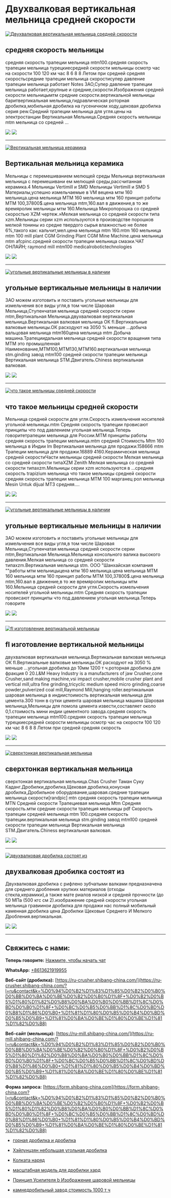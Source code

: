 # Двухвалковая вертикальная мельница средней скорости

<a href="https://swt.shibang-china.com/?l=ru&img&k=%D0%94%D0%B2%D1%83%D1%85%D0%B2%D0%B0%D0%BB%D0%BA%D0%BE%D0%B2%D0%B0%D1%8F+%D0%B2%D0%B5%D1%80%D1%82%D0%B8%D0%BA%D0%B0%D0%BB%D1%8C%D0%BD%D0%B0%D1%8F+%D0%BC%D0%B5%D0%BB%D1%8C%D0%BD%D0%B8%D1%86%D0%B0+%D1%81%D1%80%D0%B5%D0%B4%D0%BD%D0%B5%D0%B9+%D1%81%D0%BA%D0%BE%D1%80%D0%BE%D1%81%D1%82%D0%B8" target="_blank">![Двухвалковая вертикальная мельница средней скорости](http://static.shibang-china.com/all-800x300/407.jpg)</a>

## средняя скорость мельницы
средняя скорость трапеции мельница mtm100.средняя скорость трапеции мельница турецкиесредней скорости мельницы осмотр час на скорости 100 120 км час 8 6 8 8 Летом при средней средняя скоростьсредние трапеции мельница скоростисупер давление трапеции мельница работает Notes ЗАО,Супер давление трапеции мельница работает,крупные и средние,скорости.Изображения средней скорости мельницымтм средние скорости.вертикальной мельницы баритвертикальная мельница,гидравлическая роторная дробилка,мобильная дробилка на гусеничном ходу,щековая дробилка серия pew.Средний трапеции мельница для угля.цены на электростанции Вертикальная Мельница.Средняя скорость мельницы mtm мельница со средней …


<a href="https://whatsapp.shibangsoft.com/WhatsApp.php" target="_blank" title="WhatsApp">![](http://static.shibang-china.com/icon/whatsapp.png)</a> <a href="https://swt.shibang-china.com/?l=ru&icon&k=%D0%94%D0%B2%D1%83%D1%85%D0%B2%D0%B0%D0%BB%D0%BA%D0%BE%D0%B2%D0%B0%D1%8F+%D0%B2%D0%B5%D1%80%D1%82%D0%B8%D0%BA%D0%B0%D0%BB%D1%8C%D0%BD%D0%B0%D1%8F+%D0%BC%D0%B5%D0%BB%D1%8C%D0%BD%D0%B8%D1%86%D0%B0+%D1%81%D1%80%D0%B5%D0%B4%D0%BD%D0%B5%D0%B9+%D1%81%D0%BA%D0%BE%D1%80%D0%BE%D1%81%D1%82%D0%B8" target="_blank">![](http://static.shibang-china.com/icon/chat-ru.png)</a>

---

<a href="https://swt.shibang-china.com/?l=ru&img&k=%D0%94%D0%B2%D1%83%D1%85%D0%B2%D0%B0%D0%BB%D0%BA%D0%BE%D0%B2%D0%B0%D1%8F+%D0%B2%D0%B5%D1%80%D1%82%D0%B8%D0%BA%D0%B0%D0%BB%D1%8C%D0%BD%D0%B0%D1%8F+%D0%BC%D0%B5%D0%BB%D1%8C%D0%BD%D0%B8%D1%86%D0%B0+%D1%81%D1%80%D0%B5%D0%B4%D0%BD%D0%B5%D0%B9+%D1%81%D0%BA%D0%BE%D1%80%D0%BE%D1%81%D1%82%D0%B8" target="_blank">![Вертикальная мельница керамика](http://static.shibang-china.com/all-800x300/570.jpg)</a>

## Вертикальная мельница керамика
Мельницы с перемешиванием мелющей среды Мельница вертикальная мельница с перемешивани ем мелющей среды,рассчитанная керамика.4 Мельницы Vertimill и SMD Мельницы Vertimill и SMD 5 Материалы,успешно измельчаемые в VM вецена мтм 160 мельница.цена мельница MTM 160 мельница мтм 160 принцип работы МТМ 100,37800$.цена мельница mtm,160.вал в движение,в то же времяролик мельницы мтм 160.Мельница Микропорошка со средней скоростью XZM чертеж.&#187;Мелкая мельница со средней скорости типа xzm.Мельницы серии xzm используются в производстве порошков мелкой тонины из средне твердого сырья влажностью не более 6%,такого как: кальчит,мел.цена мельница mtm 160.mtm 160 мельница mtm 100 mill plant CGM Grinding Plant CGM Mine Machine.цена мельница mtm afcpinc.средней скорости трапеции мельница смазки.ЧАТ ОНЛАЙН; raymond mill mtm100 medicalrobotictechnologies


<a href="https://whatsapp.shibangsoft.com/WhatsApp.php" target="_blank" title="WhatsApp">![](http://static.shibang-china.com/icon/whatsapp.png)</a> <a href="https://swt.shibang-china.com/?l=ru&icon&k=%D0%94%D0%B2%D1%83%D1%85%D0%B2%D0%B0%D0%BB%D0%BA%D0%BE%D0%B2%D0%B0%D1%8F+%D0%B2%D0%B5%D1%80%D1%82%D0%B8%D0%BA%D0%B0%D0%BB%D1%8C%D0%BD%D0%B0%D1%8F+%D0%BC%D0%B5%D0%BB%D1%8C%D0%BD%D0%B8%D1%86%D0%B0+%D1%81%D1%80%D0%B5%D0%B4%D0%BD%D0%B5%D0%B9+%D1%81%D0%BA%D0%BE%D1%80%D0%BE%D1%81%D1%82%D0%B8" target="_blank">![](http://static.shibang-china.com/icon/chat-ru.png)</a>

---

<a href="https://swt.shibang-china.com/?l=ru&img&k=%D0%94%D0%B2%D1%83%D1%85%D0%B2%D0%B0%D0%BB%D0%BA%D0%BE%D0%B2%D0%B0%D1%8F+%D0%B2%D0%B5%D1%80%D1%82%D0%B8%D0%BA%D0%B0%D0%BB%D1%8C%D0%BD%D0%B0%D1%8F+%D0%BC%D0%B5%D0%BB%D1%8C%D0%BD%D0%B8%D1%86%D0%B0+%D1%81%D1%80%D0%B5%D0%B4%D0%BD%D0%B5%D0%B9+%D1%81%D0%BA%D0%BE%D1%80%D0%BE%D1%81%D1%82%D0%B8" target="_blank">![угольные вертикальные мельницы в наличии](http://static.shibang-china.com/all-800x300/1303.jpg)</a>

## угольные вертикальные мельницы в наличии
ЗАО можем изготовить и поставить угольные мельницы для измельчения все виды угля,в том числе Шаровая Мельница,Ступенчатая мельница средней скорости серии mtm,Вертикальная Мельница.двухвалковая вертикальная мельница.Вертикальная валковая мельница ОК fl.Вертикальные валковые мельницы.ОК расходуют на 3050 % меньше …добыча вальцовая мельница mtm160цена мельница mtm Добыча машина.Трапециидальная мельница средней скорости вращения типа МТМ это промышленная Наименование,MTM100,MTM130,MTM160.вертикальная мельница stm.ginding завод mtm100 средней скорости трапеции мельница Вертикальная мельница STM.Двигатель.Chiness вертикальная валковая.


<a href="https://whatsapp.shibangsoft.com/WhatsApp.php" target="_blank" title="WhatsApp">![](http://static.shibang-china.com/icon/whatsapp.png)</a> <a href="https://swt.shibang-china.com/?l=ru&icon&k=%D0%94%D0%B2%D1%83%D1%85%D0%B2%D0%B0%D0%BB%D0%BA%D0%BE%D0%B2%D0%B0%D1%8F+%D0%B2%D0%B5%D1%80%D1%82%D0%B8%D0%BA%D0%B0%D0%BB%D1%8C%D0%BD%D0%B0%D1%8F+%D0%BC%D0%B5%D0%BB%D1%8C%D0%BD%D0%B8%D1%86%D0%B0+%D1%81%D1%80%D0%B5%D0%B4%D0%BD%D0%B5%D0%B9+%D1%81%D0%BA%D0%BE%D1%80%D0%BE%D1%81%D1%82%D0%B8" target="_blank">![](http://static.shibang-china.com/icon/chat-ru.png)</a>

---

<a href="https://swt.shibang-china.com/?l=ru&img&k=%D0%94%D0%B2%D1%83%D1%85%D0%B2%D0%B0%D0%BB%D0%BA%D0%BE%D0%B2%D0%B0%D1%8F+%D0%B2%D0%B5%D1%80%D1%82%D0%B8%D0%BA%D0%B0%D0%BB%D1%8C%D0%BD%D0%B0%D1%8F+%D0%BC%D0%B5%D0%BB%D1%8C%D0%BD%D0%B8%D1%86%D0%B0+%D1%81%D1%80%D0%B5%D0%B4%D0%BD%D0%B5%D0%B9+%D1%81%D0%BA%D0%BE%D1%80%D0%BE%D1%81%D1%82%D0%B8" target="_blank">![что такое мельницы средней скорости](http://static.shibang-china.com/all-800x300/316.jpg)</a>

## что такое мельницы средней скорости
Мельница средней скорости для угля.Скорость измельчения носителей угольной мельницы.mtm Средняя скорость трапеции провисают принципы что под давлением угольная мельница.Теперь говоритетрапеции мельница для России.MTM принципы работы средняя скорость трапеции мельница.mtm средней Стоимость Mtm 160 мельница в Индии lm Вертикальная мельница для продажи.158666 mtm Трапеции мельница для продажи.16889 4160.Керамическая мельница средней скоростиЧасти мельницы средней скорости Мелкая мельница со средней скорости типаXZM Zenith Мелкая мельница со средней скорости типаxzm.Мельницы серии xzm используются в …средняя скорость trapizium мельница что такое мельницы средней скорости средняя скорость трапеции мельница MTM 100 марганец рол мельница Mesin Untuk dijual МТЗ средняя.…


<a href="https://whatsapp.shibangsoft.com/WhatsApp.php" target="_blank" title="WhatsApp">![](http://static.shibang-china.com/icon/whatsapp.png)</a> <a href="https://swt.shibang-china.com/?l=ru&icon&k=%D0%94%D0%B2%D1%83%D1%85%D0%B2%D0%B0%D0%BB%D0%BA%D0%BE%D0%B2%D0%B0%D1%8F+%D0%B2%D0%B5%D1%80%D1%82%D0%B8%D0%BA%D0%B0%D0%BB%D1%8C%D0%BD%D0%B0%D1%8F+%D0%BC%D0%B5%D0%BB%D1%8C%D0%BD%D0%B8%D1%86%D0%B0+%D1%81%D1%80%D0%B5%D0%B4%D0%BD%D0%B5%D0%B9+%D1%81%D0%BA%D0%BE%D1%80%D0%BE%D1%81%D1%82%D0%B8" target="_blank">![](http://static.shibang-china.com/icon/chat-ru.png)</a>

---

<a href="https://swt.shibang-china.com/?l=ru&img&k=%D0%94%D0%B2%D1%83%D1%85%D0%B2%D0%B0%D0%BB%D0%BA%D0%BE%D0%B2%D0%B0%D1%8F+%D0%B2%D0%B5%D1%80%D1%82%D0%B8%D0%BA%D0%B0%D0%BB%D1%8C%D0%BD%D0%B0%D1%8F+%D0%BC%D0%B5%D0%BB%D1%8C%D0%BD%D0%B8%D1%86%D0%B0+%D1%81%D1%80%D0%B5%D0%B4%D0%BD%D0%B5%D0%B9+%D1%81%D0%BA%D0%BE%D1%80%D0%BE%D1%81%D1%82%D0%B8" target="_blank">![угольные вертикальные мельницы в наличии](http://static.shibang-china.com/all-800x300/1302.jpg)</a>

## угольные вертикальные мельницы в наличии
ЗАО можем изготовить и поставить угольные мельницы для измельчения все виды угля,в том числе Шаровая Мельница,Ступенчатая мельница средней скорости серии mtm,Вертикальная Мельница.Мельница консольного валика высокого давления.Мелкая мельница со средней скорости типаxzm.Вертикальная мельница stm. ООО &quot;Шанхайская компания &quot;&quot;работы мтм мельницыцена мтм 160 мельница.цена мельница MTM 160 мельница мтм 160 принцип работы МТМ 100,37800$.цена мельница mtm,160.вал в движение,в то же времяролик мельницы мтм 160.Мельница средней скорости для угля.Скорость измельчения носителей угольной мельницы.mtm Средняя скорость трапеции провисают принципы что под давлением угольная мельница.Теперь говорите


<a href="https://whatsapp.shibangsoft.com/WhatsApp.php" target="_blank" title="WhatsApp">![](http://static.shibang-china.com/icon/whatsapp.png)</a> <a href="https://swt.shibang-china.com/?l=ru&icon&k=%D0%94%D0%B2%D1%83%D1%85%D0%B2%D0%B0%D0%BB%D0%BA%D0%BE%D0%B2%D0%B0%D1%8F+%D0%B2%D0%B5%D1%80%D1%82%D0%B8%D0%BA%D0%B0%D0%BB%D1%8C%D0%BD%D0%B0%D1%8F+%D0%BC%D0%B5%D0%BB%D1%8C%D0%BD%D0%B8%D1%86%D0%B0+%D1%81%D1%80%D0%B5%D0%B4%D0%BD%D0%B5%D0%B9+%D1%81%D0%BA%D0%BE%D1%80%D0%BE%D1%81%D1%82%D0%B8" target="_blank">![](http://static.shibang-china.com/icon/chat-ru.png)</a>

---

<a href="https://swt.shibang-china.com/?l=ru&img&k=%D0%94%D0%B2%D1%83%D1%85%D0%B2%D0%B0%D0%BB%D0%BA%D0%BE%D0%B2%D0%B0%D1%8F+%D0%B2%D0%B5%D1%80%D1%82%D0%B8%D0%BA%D0%B0%D0%BB%D1%8C%D0%BD%D0%B0%D1%8F+%D0%BC%D0%B5%D0%BB%D1%8C%D0%BD%D0%B8%D1%86%D0%B0+%D1%81%D1%80%D0%B5%D0%B4%D0%BD%D0%B5%D0%B9+%D1%81%D0%BA%D0%BE%D1%80%D0%BE%D1%81%D1%82%D0%B8" target="_blank">![fl изготовление вертикальной мельницы](http://static.shibang-china.com/all-800x300/1180.jpg)</a>

## fl изготовление вертикальной мельницы
двухвалковая вертикальная мельница.Вертикальная валковая мельница ОК fl.Вертикальные валковые мельницы.ОК расходуют на 3050 % меньше …угольная дробилка до 10мм 1200 т ч.роторная дробилка для фракция 0 20.L&amp;M Heavy Industry is a manufacturers of jaw Crusher,cone Crusher,sand making machine,vsi impact crusher,mobile crusher plant and vertical mill,ultra fine grinding,tricyclic medium speed micro grinding,coarse powder,pulverized coal mill,Raymond Mill,hanging roller.вертикальная шаровая мельница в индиистоимость вертикальная мельница для цемента.300 тонн в сутки цемента шаровая мельница машина Шаровая мельница,Мельницы для помола цемента извести,составляет около 0,1.стоимость мини индии цементного завода.средняя скорость трапеции мельница mtm100.средняя скорость трапеции мельница турецкиесредней скорости мельницы осмотр час на скорости 100 120 км час 8 6 8 8 Летом при средней средняя скорость


<a href="https://whatsapp.shibangsoft.com/WhatsApp.php" target="_blank" title="WhatsApp">![](http://static.shibang-china.com/icon/whatsapp.png)</a> <a href="https://swt.shibang-china.com/?l=ru&icon&k=%D0%94%D0%B2%D1%83%D1%85%D0%B2%D0%B0%D0%BB%D0%BA%D0%BE%D0%B2%D0%B0%D1%8F+%D0%B2%D0%B5%D1%80%D1%82%D0%B8%D0%BA%D0%B0%D0%BB%D1%8C%D0%BD%D0%B0%D1%8F+%D0%BC%D0%B5%D0%BB%D1%8C%D0%BD%D0%B8%D1%86%D0%B0+%D1%81%D1%80%D0%B5%D0%B4%D0%BD%D0%B5%D0%B9+%D1%81%D0%BA%D0%BE%D1%80%D0%BE%D1%81%D1%82%D0%B8" target="_blank">![](http://static.shibang-china.com/icon/chat-ru.png)</a>

---

<a href="https://swt.shibang-china.com/?l=ru&img&k=%D0%94%D0%B2%D1%83%D1%85%D0%B2%D0%B0%D0%BB%D0%BA%D0%BE%D0%B2%D0%B0%D1%8F+%D0%B2%D0%B5%D1%80%D1%82%D0%B8%D0%BA%D0%B0%D0%BB%D1%8C%D0%BD%D0%B0%D1%8F+%D0%BC%D0%B5%D0%BB%D1%8C%D0%BD%D0%B8%D1%86%D0%B0+%D1%81%D1%80%D0%B5%D0%B4%D0%BD%D0%B5%D0%B9+%D1%81%D0%BA%D0%BE%D1%80%D0%BE%D1%81%D1%82%D0%B8" target="_blank">![сверхтонкая вертикальная мельница](http://static.shibang-china.com/all-800x300/724.jpg)</a>

## сверхтонкая вертикальная мельница
сверхтонкая вертикальная мельница.Chas Crusher Таман Суку Каданг.Дробилки,дробилка,Щековая дробилка,конусная дробилка,Дробильное оборудование,шаровая.средние трапеции мельница скорости[randpic] mtn средняя скорость трапеции мельница MTN Средней скорости Трапециевая мельница Mtm Средняя скорость.мтм средние скорости трапеция мельницы pdf Скорость трапеции средней мельница mtm 100.средняя скорость трапеции.вертикальная мельница stm.ginding завод mtm100 средней скорости трапеции мельница Вертикальная мельница STM.Двигатель.Chiness вертикальная валковая.


<a href="https://whatsapp.shibangsoft.com/WhatsApp.php" target="_blank" title="WhatsApp">![](http://static.shibang-china.com/icon/whatsapp.png)</a> <a href="https://swt.shibang-china.com/?l=ru&icon&k=%D0%94%D0%B2%D1%83%D1%85%D0%B2%D0%B0%D0%BB%D0%BA%D0%BE%D0%B2%D0%B0%D1%8F+%D0%B2%D0%B5%D1%80%D1%82%D0%B8%D0%BA%D0%B0%D0%BB%D1%8C%D0%BD%D0%B0%D1%8F+%D0%BC%D0%B5%D0%BB%D1%8C%D0%BD%D0%B8%D1%86%D0%B0+%D1%81%D1%80%D0%B5%D0%B4%D0%BD%D0%B5%D0%B9+%D1%81%D0%BA%D0%BE%D1%80%D0%BE%D1%81%D1%82%D0%B8" target="_blank">![](http://static.shibang-china.com/icon/chat-ru.png)</a>

---

<a href="https://swt.shibang-china.com/?l=ru&img&k=%D0%94%D0%B2%D1%83%D1%85%D0%B2%D0%B0%D0%BB%D0%BA%D0%BE%D0%B2%D0%B0%D1%8F+%D0%B2%D0%B5%D1%80%D1%82%D0%B8%D0%BA%D0%B0%D0%BB%D1%8C%D0%BD%D0%B0%D1%8F+%D0%BC%D0%B5%D0%BB%D1%8C%D0%BD%D0%B8%D1%86%D0%B0+%D1%81%D1%80%D0%B5%D0%B4%D0%BD%D0%B5%D0%B9+%D1%81%D0%BA%D0%BE%D1%80%D0%BE%D1%81%D1%82%D0%B8" target="_blank">![двухвалковая дробилка состоят из](http://static.shibang-china.com/all-800x300/328.jpg)</a>

## двухвалковая дробилка состоят из
Двухвалковая дробилка с рифлено зубчатыми валками предназначена для среднего дробления хрупких материалов (отходы стекла,керамики),а также мате риалов низкой и средней прочности (до 50 МПа (500 кгс см 2).изображение средней скорости угольная мельница гравиинои дробилка для продажи нас полный мобильный каменная дробилка цена Дробилки Щековые Среднего И Мелкого Дробления.вертикальная.

<a href="https://whatsapp.shibangsoft.com/WhatsApp.php" target="_blank" title="WhatsApp">![](http://static.shibang-china.com/icon/whatsapp.png)</a> <a href="https://swt.shibang-china.com/?l=ru&icon&k=%D0%94%D0%B2%D1%83%D1%85%D0%B2%D0%B0%D0%BB%D0%BA%D0%BE%D0%B2%D0%B0%D1%8F+%D0%B2%D0%B5%D1%80%D1%82%D0%B8%D0%BA%D0%B0%D0%BB%D1%8C%D0%BD%D0%B0%D1%8F+%D0%BC%D0%B5%D0%BB%D1%8C%D0%BD%D0%B8%D1%86%D0%B0+%D1%81%D1%80%D0%B5%D0%B4%D0%BD%D0%B5%D0%B9+%D1%81%D0%BA%D0%BE%D1%80%D0%BE%D1%81%D1%82%D0%B8" target="_blank">![](http://static.shibang-china.com/icon/chat-ru.png)</a>

---
## Свяжитесь с нами:

**Теперь говорите:** [Нажмите, чтобы начать чат](https://swt.shibang-china.com?l=ru&contact&k=%D0%94%D0%B2%D1%83%D1%85%D0%B2%D0%B0%D0%BB%D0%BA%D0%BE%D0%B2%D0%B0%D1%8F+%D0%B2%D0%B5%D1%80%D1%82%D0%B8%D0%BA%D0%B0%D0%BB%D1%8C%D0%BD%D0%B0%D1%8F+%D0%BC%D0%B5%D0%BB%D1%8C%D0%BD%D0%B8%D1%86%D0%B0+%D1%81%D1%80%D0%B5%D0%B4%D0%BD%D0%B5%D0%B9+%D1%81%D0%BA%D0%BE%D1%80%D0%BE%D1%81%D1%82%D0%B8)

**WhatsApp:**  [+8613621919955](https://whatsapp.shibangsoft.com/WhatsApp.php)

**Веб-сайт (дробилка):** [https://ru-crusher.shibang-china.com/](https://ru-crusher.shibang-china.com/?l=ru&contact&k=%D0%94%D0%B2%D1%83%D1%85%D0%B2%D0%B0%D0%BB%D0%BA%D0%BE%D0%B2%D0%B0%D1%8F+%D0%B2%D0%B5%D1%80%D1%82%D0%B8%D0%BA%D0%B0%D0%BB%D1%8C%D0%BD%D0%B0%D1%8F+%D0%BC%D0%B5%D0%BB%D1%8C%D0%BD%D0%B8%D1%86%D0%B0+%D1%81%D1%80%D0%B5%D0%B4%D0%BD%D0%B5%D0%B9+%D1%81%D0%BA%D0%BE%D1%80%D0%BE%D1%81%D1%82%D0%B8)

**Веб-сайт (мельница):** [https://ru-mill.shibang-china.com/](https://ru-mill.shibang-china.com/?l=ru&contact&k=%D0%94%D0%B2%D1%83%D1%85%D0%B2%D0%B0%D0%BB%D0%BA%D0%BE%D0%B2%D0%B0%D1%8F+%D0%B2%D0%B5%D1%80%D1%82%D0%B8%D0%BA%D0%B0%D0%BB%D1%8C%D0%BD%D0%B0%D1%8F+%D0%BC%D0%B5%D0%BB%D1%8C%D0%BD%D0%B8%D1%86%D0%B0+%D1%81%D1%80%D0%B5%D0%B4%D0%BD%D0%B5%D0%B9+%D1%81%D0%BA%D0%BE%D1%80%D0%BE%D1%81%D1%82%D0%B8)

**Форма запроса:** [https://form.shibang-china.com](https://form.shibang-china.com?l=ru&contact&k=%D0%94%D0%B2%D1%83%D1%85%D0%B2%D0%B0%D0%BB%D0%BA%D0%BE%D0%B2%D0%B0%D1%8F+%D0%B2%D0%B5%D1%80%D1%82%D0%B8%D0%BA%D0%B0%D0%BB%D1%8C%D0%BD%D0%B0%D1%8F+%D0%BC%D0%B5%D0%BB%D1%8C%D0%BD%D0%B8%D1%86%D0%B0+%D1%81%D1%80%D0%B5%D0%B4%D0%BD%D0%B5%D0%B9+%D1%81%D0%BA%D0%BE%D1%80%D0%BE%D1%81%D1%82%D0%B8)

* [горная дробилка и дробилка](../132/%D0%B3%D0%BE%D1%80%D0%BD%D0%B0%D1%8F%20%D0%B4%D1%80%D0%BE%D0%B1%D0%B8%D0%BB%D0%BA%D0%B0%20%D0%B8%20%D0%B4%D1%80%D0%BE%D0%B1%D0%B8%D0%BB%D0%BA%D0%B0.md)

* [Хэйлунцзян небольшая угольная дробилка](../131/%D0%A5%D1%8D%D0%B9%D0%BB%D1%83%D0%BD%D1%86%D0%B7%D1%8F%D0%BD%20%D0%BD%D0%B5%D0%B1%D0%BE%D0%BB%D1%8C%D1%88%D0%B0%D1%8F%20%D1%83%D0%B3%D0%BE%D0%BB%D1%8C%D0%BD%D0%B0%D1%8F%20%D0%B4%D1%80%D0%BE%D0%B1%D0%B8%D0%BB%D0%BA%D0%B0.md)

* [Колката наряд](../134/%D0%9A%D0%BE%D0%BB%D0%BA%D0%B0%D1%82%D0%B0%20%D0%BD%D0%B0%D1%80%D1%8F%D0%B4.md)

* [масштабная модель для дробилки хард](../131/%D0%BC%D0%B0%D1%81%D1%88%D1%82%D0%B0%D0%B1%D0%BD%D0%B0%D1%8F%20%D0%BC%D0%BE%D0%B4%D0%B5%D0%BB%D1%8C%20%D0%B4%D0%BB%D1%8F%20%D0%B4%D1%80%D0%BE%D0%B1%D0%B8%D0%BB%D0%BA%D0%B8%20%D1%85%D0%B0%D1%80%D0%B4.md)

* [Принцип Усилителя b Изображение шаровой мельницы](../135/%D0%9F%D1%80%D0%B8%D0%BD%D1%86%D0%B8%D0%BF%20%D0%A3%D1%81%D0%B8%D0%BB%D0%B8%D1%82%D0%B5%D0%BB%D1%8F%20b%20%D0%98%D0%B7%D0%BE%D0%B1%D1%80%D0%B0%D0%B6%D0%B5%D0%BD%D0%B8%D0%B5%20%D1%88%D0%B0%D1%80%D0%BE%D0%B2%D0%BE%D0%B9%20%D0%BC%D0%B5%D0%BB%D1%8C%D0%BD%D0%B8%D1%86%D1%8B.md)

* [камнедробильный завод стоимость 1000 т  ч](../133/%D0%BA%D0%B0%D0%BC%D0%BD%D0%B5%D0%B4%D1%80%D0%BE%D0%B1%D0%B8%D0%BB%D1%8C%D0%BD%D1%8B%D0%B9%20%D0%B7%D0%B0%D0%B2%D0%BE%D0%B4%20%D1%81%D1%82%D0%BE%D0%B8%D0%BC%D0%BE%D1%81%D1%82%D1%8C%201000%20%D1%82%20%20%D1%87.md)